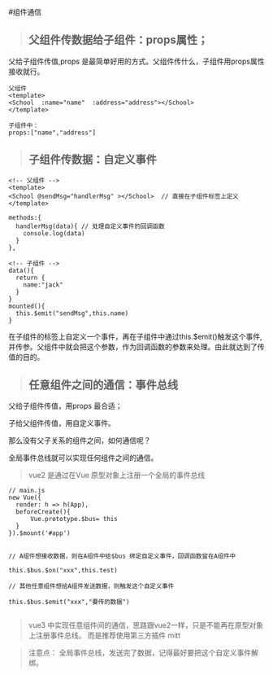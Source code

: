 #组件通信



>##  父组件传数据给子组件：props属性； 

父给子组件传值,props 是最简单好用的方式。父组件传什么，子组件用props属性接收就行。

```
父组件
<template>
<School  :name="name"  :address="address"></School>
</template>

子组件中：
props:["name","address"]

```


>## 子组件传数据：自定义事件

```
<!-- 父组件 -->
<template>
<School @sendMsg="handlerMsg" ></School>  // 直接在子组件标签上定义
</template>

methods:{
  handlerMsg(data){ // 处理自定义事件的回调函数
    console.log(data)
  }
},

<!-- 子组件 -->
data(){
  return {
    name:"jack"
  }
}
mounted(){
  this.$emit("sendMsg",this.name)
}

```

在子组件的标签上自定义一个事件，再在子组件中通过this.$emit()触发这个事件,并传参。父组件中就会把这个参数，作为回调函数的参数来处理。由此就达到了传值的目的。


>## 任意组件之间的通信：事件总线

父给子组件传值，用props 最合适；

子给父组件传值，用自定义事件。

那么没有父子关系的组件之间，如何通信呢？

全局事件总线就可以实现任何组件之间的通信。

> vue2 是通过在Vue 原型对象上注册一个全局的事件总线

```
// main.js
new Vue({
  render: h => h(App),
  beforeCreate(){
      Vue.prototype.$bus= this
  }
}).$mount('#app')


// A组件想接收数据，则在A组件中给$bus 绑定自定义事件，回调函数留在A组件中

this.$bus.$on("xxx",this.test)

// 其他任意组件想给A组件发送数据，则触发这个自定义事件

this.$bus.$emit("xxx","要传的数据")


```

> vue3 中实现任意组件间的通信，思路跟vue2一样，只是不能再在原型对象上注册事件总线。 而是推荐使用第三方插件 mitt



> 注意点： 全局事件总线，发送完了数据，记得最好要把这个自定义事件解绑。


